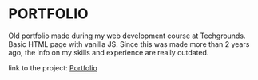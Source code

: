 # PORTFOLIO
Old portfolio made during my web development course at Techgrounds. Basic HTML page with vanilla JS. Since this was made more than 2 years ago, the info on my skills and experience are really outdated.

link to the project: [Portfolio](https:portfolio-manon-heijmans.netlify.app)